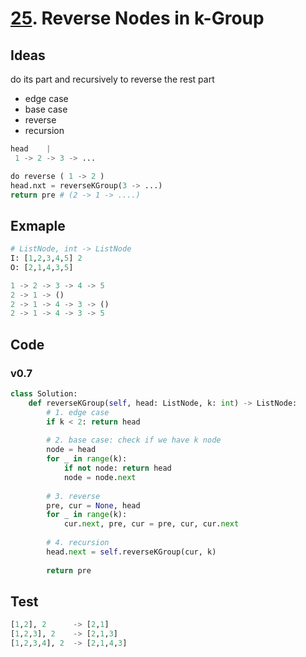 #  [25](https://leetcode.com/problems/reverse-nodes-in-k-group/). Reverse Nodes in k-Group

## Ideas

do its part and recursively to reverse the rest part

* edge case 
* base case
* reverse 
* recursion

``` python
head    |
 1 -> 2 -> 3 -> ...

do reverse ( 1 -> 2 )  
head.nxt = reverseKGroup(3 -> ...)
return pre # (2 -> 1 -> ....)
```

## Exmaple 

``` python
# ListNode, int -> ListNode
I: [1,2,3,4,5] 2
O: [2,1,4,3,5]
```

``` python 
1 -> 2 -> 3 -> 4 -> 5
2 -> 1 -> ()
2 -> 1 -> 4 -> 3 -> ()
2 -> 1 -> 4 -> 3 -> 5 
```

## Code 

### v0.7

``` python
class Solution:
    def reverseKGroup(self, head: ListNode, k: int) -> ListNode:
        # 1. edge case 
        if k < 2: return head
        
        # 2. base case: check if we have k node
        node = head
        for _ in range(k):
            if not node: return head
            node = node.next
            
        # 3. reverse 
        pre, cur = None, head
        for _ in range(k):
            cur.next, pre, cur = pre, cur, cur.next 
        
        # 4. recursion 
        head.next = self.reverseKGroup(cur, k)
        
        return pre
```

## Test 

``` python
[1,2], 2      -> [2,1]
[1,2,3], 2    -> [2,1,3]
[1,2,3,4], 2  -> [2,1,4,3]
```

